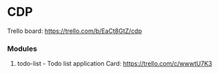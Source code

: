# CDP
Trello board: https://trello.com/b/EaCt8GtZ/cdp

### Modules
1. todo-list - Todo list application
Card: https://trello.com/c/wwwtU7K3
